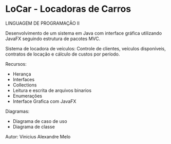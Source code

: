 # LoCar - Locadoras de Carros

LINGUAGEM DE PROGRAMAÇÃO II

Desenvolvimento de um sistema em Java com interface gráfica
utilizando JavaFX seguindo estrutura de pacotes MVC.

Sistema de locadora de veículos: Controle de clientes, veículos
disponíveis, contratos de locação e cálculo de custos por período.

Recursos:
- Herança
- Interfaces
- Collections
- Leitura e escrita de arquivos binarios
- Enumerações
- Interface Grafica com JavaFX

Diagramas:
- Diagrama de caso de uso
- Diagrama de classe

Autor:
Vinicius Alexandre Melo
